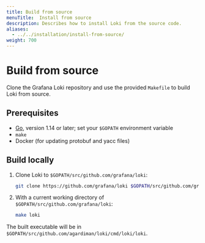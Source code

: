 ```yaml
---
title: Build from source
menuTitle:  Install from source
description: Describes how to install Loki from the source code.
aliases: 
  - ../../installation/install-from-source/
weight: 700
---
```

# Build from source

Clone the Grafana Loki repository and use the provided `Makefile`
to build Loki from source.

## Prerequisites

- [Go](https://golang.org/), version 1.14 or later;
set your `$GOPATH` environment variable
- `make`
- Docker (for updating protobuf and yacc files)

## Build locally

1. Clone Loki to `$GOPATH/src/github.com/grafana/loki`:

    ```bash
    git clone https://github.com/grafana/loki $GOPATH/src/github.com/grafana/loki
    ```

2. With a current working directory of `$GOPATH/src/github.com/grafana/loki`:

    ```bash
    make loki
    ```

The built executable will be in `$GOPATH/src/github.com/agardiman/loki/cmd/loki/loki`.
